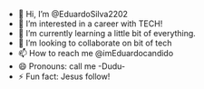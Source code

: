 - 👋 Hi, I’m @EduardoSilva2202
- 👀 I’m interested in a career with TECH!
- 🌱 I’m currently learning a little bit of everything.
- 💞️ I’m looking to collaborate on bit of tech
- 📫 How to reach me @imEduardocandido
- 😄 Pronouns: call me -Dudu-
- ⚡ Fun fact: Jesus follow!

<!---
EduardoSilva2202/EduardoSilva2202 is a ✨ special ✨ repository because its `README.md` (this file) appears on your GitHub profile.
You can click the Preview link to take a look at your changes.
--->
